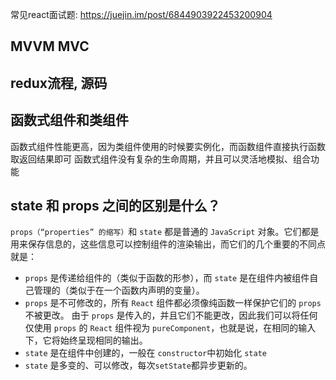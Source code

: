 常见react面试题: https://juejin.im/post/6844903922453200904

## MVVM   MVC

## redux流程, 源码

## 函数式组件和类组件
  函数式组件性能更高，因为类组件使用的时候要实例化，而函数组件直接执行函数取返回结果即可
  函数式组件没有复杂的生命周期，并且可以灵活地模拟、组合功能

## state 和 props 之间的区别是什么？

`props（“properties” 的缩写）`和 `state` 都是普通的 `JavaScript` 对象。它们都是用来保存信息的，这些信息可以控制组件的渲染输出，而它们的几个重要的不同点就是：

- `props` 是传递给组件的（类似于函数的形参），而 `state` 是在组件内被组件自己管理的（类似于在一个函数内声明的变量）。
- `props` 是不可修改的，所有 `React` 组件都必须像纯函数一样保护它们的 `props` 不被更改。 由于 `props` 是传入的，并且它们不能更改，因此我们可以将任何仅使用 `props` 的 `React` 组件视为 `pureComponent`，也就是说，在相同的输入下，它将始终呈现相同的输出。
- `state` 是在组件中创建的，一般在 `constructor`中初始化 `state`
- `state` 是多变的、可以修改，每次`setState`都异步更新的。